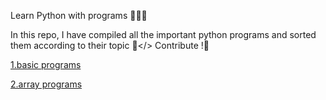 Learn Python with programs 👨🏻‍💻

In this repo, I have compiled all the important python programs and sorted them according to their topic 👨</>
Contribute !🐍

[1.basic programs]( https://github.com/tanishelar/python-essentials/tree/main/basic%20programs)

[2.array programs]( https://github.com/tanishelar/python-essentials/tree/main/array%20programs)

